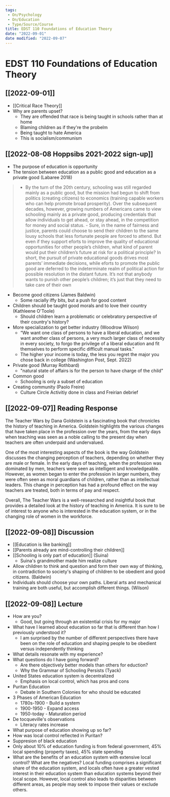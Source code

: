 ```yaml
---
tags:
 - On/Psychology
 - On/Education
 - Type/Source/Course
title: EDST 110 Foundations of Education Theory
date: "2022-09-01"
date modified: "2022-09-07"
---
```


# EDST 110 Foundations of Education Theory

## [[2022-09-01]]
- [[Critical Race Theory]]
- Why are parents upset?
	- They are offended that race is being taught in schools rather than at home
	- Blaming children as if they're the probelm
	- Being taught to hate America
	- This is socialism/communism

## [[2022-08-08 Hoppsibs 2021-2022 sign-up]]
- The purpose of education is opportunity
- The tension between education as a public good and education as a private good (Labaree 2018)
> - By the turn of the 20th century, schooling was still regarded mainly as a public good, but the mission had begun to shift from politics (creating citizens) to economics (training capable workers who can help promote broad prosperity). Over the subsequent decades, however, growing numbers of Americans came to view schooling mainly as a private good, producing credentials that allow individuals to get ahead, or stay ahead, in the competition for money and social status.
	- Sure, in the name of fairness and justice, parents could choose to send their children to the same lousy schools that less fortunate people are forced to attend. But even if they support eforts to improve the quality of educational opportunities for other people’s children, what kind of parent would put their children’s future at risk for a political principle?
In short, the pursuit of private educational goods drives most parents’ immediate decisions, while eforts to promote the public good are deferred to the indeterminate realm of political action for possible resolution in the distant future. It’s not that anybody wants to punish other people’s children; it’s just that they need to take care of their own

- Become good citizens (James Baldwin)
	- Some racially iffy bits, but a push for good content
- Children should be taught good morals and to love their country (Kathleene O'Toole)
	- Should children learn a problematic or celebratory perspective of their country's history?
- More specialization to get better industry (Woodrow Wilson)
	- “We want one class of persons to have a liberal education, and we want another class of persons, a very much larger class of necessity in every society, to forgo the privilege of a liberal education and fit themselves to perform specific difficult manual tasks."
	- The higher your income is today, the less you regret the major you chose back in college (Washington Post, Sept. 2022)
- Private good (Murray Rothbard)
	- "natural state of affairs is for the person to have charge of the child"
- Common good
	- Schooling is only a subset of education
- Creating community (Paolo Freire)
	- Culture Circle Activitiy done in class and Freirian debrief

## [[2022-09-07]] Reading Response
The Teacher Wars by Dana Goldstein is a fascinating book that chronicles the history of teaching in America. Goldstein highlights the various changes that have taken place in the profession over the years, from the early days when teaching was seen as a noble calling to the present day when teachers are often underpaid and undervalued.

One of the most interesting aspects of the book is the way Goldstein discusses the changing perception of teachers, depending on whether they are male or female. In the early days of teaching, when the profession was dominated by men, teachers were seen as intelligent and knowledgeable. However, as women began to enter the profession in larger numbers, they were often seen as moral guardians of children, rather than as intellectual leaders. This change in perception has had a profound effect on the way teachers are treated, both in terms of pay and respect.

Overall, The Teacher Wars is a well-researched and insightful book that provides a detailed look at the history of teaching in America. It is sure to be of interest to anyone who is interested in the education system, or in the changing role of women in the workforce.


## [[2022-09-08]] Discussion
- [[Education is like banking]]
- [[Parents already are mind-controlling their children]]
- [[Schooling is only part of education]] (Suina)
	- Suina's grandmother made him realize culture
- Allow children to think and question and form their own way of thinking, in contradiction to society's shaping of children to be obedient and good citizens. (Baldwin)
- Individuals should choose your own paths. Liberal arts and mechanical training are both useful, but accomplish different things. (Wilson)

## [[2022-09-08]] Lecture
- How are you?
	- Good, but going through an existential crisis for my major
- What have I learned about education so far that is different than how I previously understood it?
	- I am surprised by the number of different perspectives there have been on the role of education and shaping people to be obedient versus independently thinking
- What details resonate with my experience?
- What questions do I have going forward?
	- Are there objectively better models than others for eduction? 
	- Why the Grammar of Schooling Persists (Tyack)
- United States education system is decentralized
	- Emphasis on local control, which has pros and cons
- Puritan Education
	- Debate in Southern Colonies for who should be educated
- 3 Phases of American Education
	- 1780s-1900 - Build a system
	- 1900-1950 - Expand access
	- 1950-today - Maturation period
- De tocqueville's observations
	- Literacy rates increase
- What purpose of education showing up so far?
- How was local control reflected in Puritan?
- Suppresion of black education
- Only about 10% of education funding is from federal government, 45% local spending (property taxes), 45% state spending
- What are the benefits of an education system with extensive local control? What are the negatives?
Local funding comprises a significant share of the education system, and locals often have a greater vested interest in their education system than education systems beyond their local scope. However, local control also leads to disparities between different areas, as people may seek to impose their values or exclude others.
